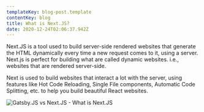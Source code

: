 ```yaml
---
templateKey: blog-post.template
contentKey: blog
title: What is Next.JS?
date: 2020-12-24T02:06:37.942Z
---
```

Next.JS is a tool used to build server-side rendered websites that generate the HTML dynamically every time a new request comes to it, using a server. Next.js is perfect for building what are called dynamic websites. i.e., websites that are rendered server-side.

Next is used to build websites that interact a lot with the server, using features like Hot Code Reloading, Single File components, Automatic Code Splitting, etc. to help you build beautiful React websites.

![Gatsby.JS vs Next.JS - What is Next.JS](https://cdn.sanity.io/images/ay6gmb6r/production/5e9b04cdfcb895648cffca5955d27758b276c08b-662x283.png?w=729&fm=webp&fit=max&auto=format "Gatsby.JS vs Next.JS - What is Next.JS")

[](https://medium.com/@shoaibbhimani1392/server-side-rendering-in-react-using-next-js-46b7330df276)